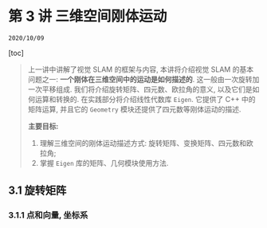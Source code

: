 # 第 3 讲 三维空间刚体运动

`2020/10/09`

[toc]

> 上一讲中讲解了视觉 SLAM 的框架与内容, 本讲将介绍视觉 SLAM 的基本问题之一: **一个刚体在三维空间中的运动是如何描述的**. 这一般由一次旋转加一次平移组成. 我们将介绍旋转矩阵、四元数、欧拉角的意义, 以及它们是如何运算和转换的. 在实践部分将介绍线性代数库 `Eigen`. 它提供了 C++ 中的矩阵运算, 并且它的 `Geometry` 模块还提供了四元数等刚体运动的描述.
>
> **主要目标:**
>
> 1. 理解三维空间的刚体运动描述方式: 旋转矩阵、变换矩阵、四元数和欧拉角;
> 2. 掌握 `Eigen` 库的矩阵、几何模块使用方法.

## 3.1 旋转矩阵

### 3.1.1 点和向量, 坐标系

